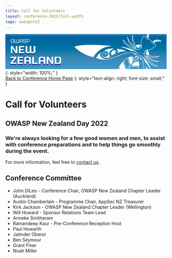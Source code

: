 ```yaml
---
title: Call for Volunteers
layout: conference-2022/full-width
tags: owaspnz22
---
```



[![Web Banner](/assets/images/2022_Banner_Graphic.jpg)](/conference-2022/){: style="width: 100%;" }   
[Back to Conference Home Page](index.md)
{: style="text-align: right; font-size: small;" }

# Call for Volunteers

## OWASP New Zealand Day 2022

### We're always looking for a few good women and men, to assist with conference preparations and to help things go smoothly during the event.

For more information, feel free to [contact us](mailto:info@appsec.org.nz).

## Conference Committee

* John DiLeo - Conference Chair, OWASP New Zealand Chapter Leader (Auckland)
* Austin Chamberlain - Programme Chair, AppSec NZ Treasurer
* Kirk Jackson - OWASP New Zealand Chapter Leader (Wellington)
* Will Howard - Sponsor Relations Team Lead
* Anneke Smitheram
* Ramandeep Kaur - Pre-Conference Reception Host
* Paul Howarth
* Jatinder Oberoi
* Ben Seymour
* Grant Finer
* Noah Miller

